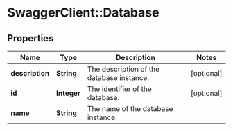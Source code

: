 # SwaggerClient::Database

## Properties
Name | Type | Description | Notes
------------ | ------------- | ------------- | -------------
**description** | **String** | The description of the database instance. | [optional] 
**id** | **Integer** | The identifier of the database. | [optional] 
**name** | **String** | The name of the database instance. | 

